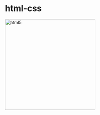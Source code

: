 # html-css
<img alt="html5" src="https://upload.wikimedia.org/wikipedia/commons/1/10/CSS3_and_HTML5_logos_and_wordmarks.svg" width="300"/>
